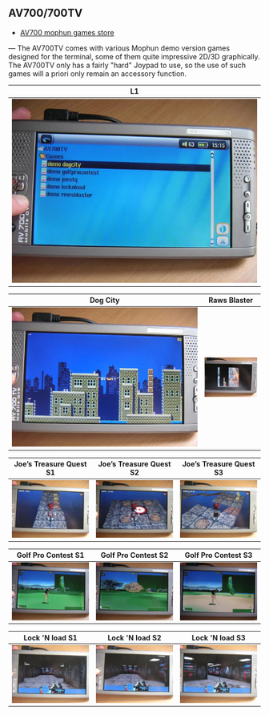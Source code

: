## AV700/700TV

* [AV700 mophun games store](https://web.archive.org/web/20080209035006/http://www.archos.com/store/wsearch.html?country=global&lang=en&prod_id=av700)

— The AV700TV comes with various Mophun demo version games designed for the terminal, some of them quite impressive 2D/3D graphically. The AV700TV only has a fairly "hard" Joypad to use, so the use of such games will a priori only remain an accessory function.


| L1 |
| --- |
| ![Screenshots](AV700_G1.png.webp)

| Dog City | Raws Blaster |
| --- | --- |
| ![Screenshots](AV700_G5.png.webp) | ![Screenshots](AV700_G12.png.webp) |

| Joe’s Treasure Quest S1 | Joe’s Treasure Quest S2 | Joe’s Treasure Quest S3 |
| --- | --- | --- |
| ![Screenshots](AV700_G6.png.webp) | ![Screenshots](AV700_G7.png.webp) | ![Screenshots](AV700_G8.png.webp) |

| Golf Pro Contest S1 | Golf Pro Contest S2 | Golf Pro Contest S3 |
| --- | --- | --- |
| ![Screenshots](AV700_G2.png.webp) | ![Screenshots](AV700_G3.png.webp) | ![Screenshots](AV700_G4.png.webp) |

| Lock 'N load S1 | Lock 'N load S2 | Lock 'N load S3 |
| --- | --- | --- |
| ![Screenshots](AV700_G9.png.webp) | ![Screenshots](AV700_G10.png.webp) | ![Screenshots](AV700_G11.png.webp) |
